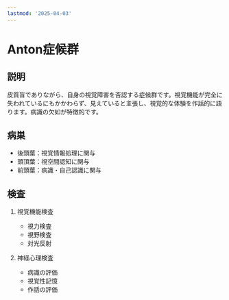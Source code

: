 ```yaml
---
lastmod: '2025-04-03'
---
```


# Anton症候群

## 説明

皮質盲でありながら、自身の視覚障害を否認する症候群です。視覚機能が完全に失われているにもかかわらず、見えていると主張し、視覚的な体験を作話的に語ります。病識の欠如が特徴的です。

## 病巣

- 後頭葉：視覚情報処理に関与
- 頭頂葉：視空間認知に関与
- 前頭葉：病識・自己認識に関与

## 検査

1. 視覚機能検査

   - 視力検査
   - 視野検査
   - 対光反射

2. 神経心理検査
   - 病識の評価
   - 視覚性記憶
   - 作話の評価
